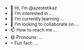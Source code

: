 - 👋 Hi, I’m @azestetikaz
- 👀 I’m interested in ...
- 🌱 I’m currently learning ...
- 💞️ I’m looking to collaborate on ...
- 📫 How to reach me ...
- 😄 Pronouns: ...
- ⚡ Fun fact: ...

<!---
azestetikaz/azestetikaz is a ✨ special ✨ repository because its `README.md` (this file) appears on your GitHub profile.
You can click the Preview link to take a look at your changes.
--->
